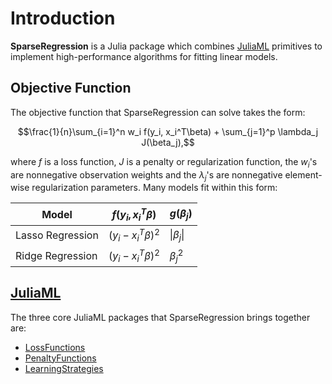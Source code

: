 # Introduction

**SparseRegression** is a Julia package which combines [JuliaML](https://github.com/JuliaML) primitives to implement high-performance algorithms for fitting linear models.

## Objective Function

The objective function that SparseRegression can solve takes the form:

```math
\frac{1}{n}\sum_{i=1}^n w_i f(y_i, x_i^T\beta) + \sum_{j=1}^p \lambda_j J(\beta_j),
```
where $f$ is a loss function, $J$ is a penalty or regularization function, the $w_i$'s are nonnegative observation weights and the $\lambda_j$'s are nonnegative element-wise regularization parameters.  Many models fit within this form:

| Model            | $f(y_i, x_i^T\beta)$   | $g(\beta_j)$  |
|------------------|------------------------|---------------|
| Lasso Regression | $(y_i - x_i^T\beta)^2$ | $\|\beta_j\|$ |
| Ridge Regression | $(y_i - x_i^T\beta)^2$ | $\beta_j^2$   |

## [JuliaML](https://github.com/JuliaML)

The three core JuliaML packages that SparseRegression brings together are:

- [LossFunctions](https://github.com/JuliaML/LossFunctions.jl)
- [PenaltyFunctions](https://github.com/JuliaML/PenaltyFunctions.jl)
- [LearningStrategies](https://github.com/JuliaML/LearningStrategies.jl)
